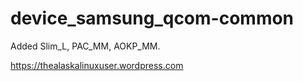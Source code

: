 # device_samsung_qcom-common

Added Slim_L, PAC_MM, AOKP_MM.

https://thealaskalinuxuser.wordpress.com
